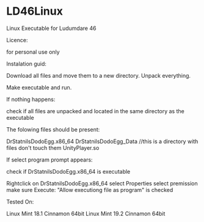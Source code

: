 # LD46Linux
Linux Executable for Ludumdare 46

Licence:

for personal use only



Instalation guid:

Download all files and move them to a new directory.
Unpack everything.

Make executable and run.

If nothing happens:

  check if all files are unpacked and located in the same directory as the executable

  The folowing files should be present:
  
  DrStatnilsDodoEgg.x86_64
  DrStatnilsDodoEgg_Data  //this is a directory with files don't touch them
  UnityPlayer.so

If select program prompt appears:

  check if DrStatnilsDodoEgg.x86_64 is executable

  Rightclick on DrStatnilsDodoEgg.x86_64
  select Properties
  select premission
  make sure Execute: "Allow executiong file as program" is checked





Tested On:

Linux Mint 18.1 Cinnamon 64bit
Linux Mint 19.2 Cinnamon 64bit
